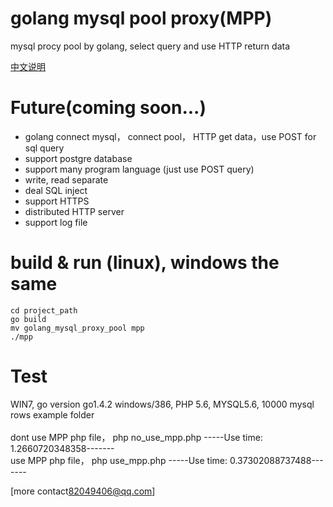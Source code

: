 
golang mysql pool proxy(MPP)
=======
mysql procy pool by golang, select query and use HTTP return data

<a href="README_cn.md">中文说明</a>

Future(coming soon...)
======
* golang connect mysql， connect pool， HTTP get data，use POST for sql query 
* support postgre database 
* support many program language (just use POST query) 
* write, read separate 
* deal SQL inject
* support HTTPS 
* distributed HTTP server
* support log file
 
build & run (linux), windows the same
=====
```cd project_path  ```<br />
``` go build  ```<br />
```mv golang_mysql_proxy_pool mpp ```<br />
```./mpp ```



Test
=======
WIN7, go version go1.4.2 windows/386, PHP 5.6, MYSQL5.6, 10000 mysql rows
example folder<br /><br />
dont use MPP php file，  php no_use_mpp.php  -----Use time: 1.2660720348358-------<br />
use MPP php file，  php use_mpp.php   -----Use time: 0.37302088737488-------


[more contact<82049406@qq.com>]









